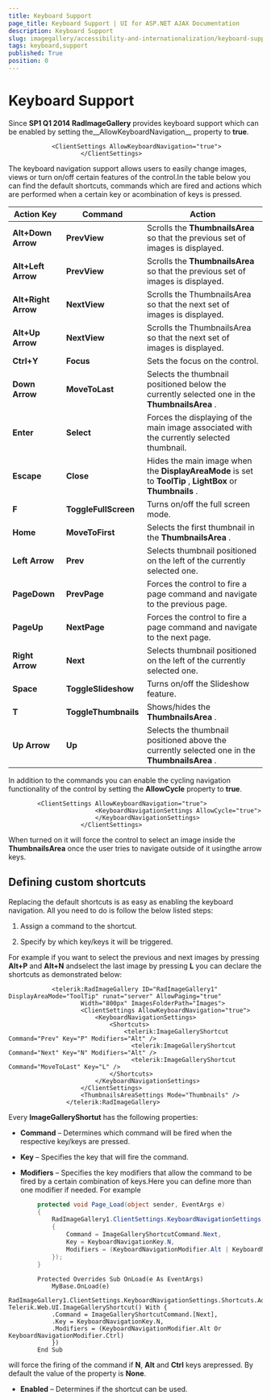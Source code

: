 ```yaml
---
title: Keyboard Support
page_title: Keyboard Support | UI for ASP.NET AJAX Documentation
description: Keyboard Support
slug: imagegallery/accessibility-and-internationalization/keyboard-support
tags: keyboard,support
published: True
position: 0
---
```


# Keyboard Support



Since __SP1 Q1 2014 RadImageGallery__ provides keyboard support which can be enabled by setting the__AllowKeyboardNavigation__ property to __true__.

````ASPNET
	        <ClientSettings AllowKeyboardNavigation="true">
	                </ClientSettings>
````



The keyboard navigation support allows users to easily change images, views or turn on/off certain features of the control.In the table below you can find the default shortcuts, commands which are fired and actions which are performed when a certain key or acombination of keys is pressed.


| Action Key | Command | Action |
| ------ | ------ | ------ |
| __Alt+Down Arrow__ | __PrevView__ |Scrolls the __ThumbnailsArea__ so that the previous set of images is displayed.|
| __Alt+Left Arrow__ | __PrevView__ |Scrolls the __ThumbnailsArea__ so that the previous set of images is displayed.|
| __Alt+Right Arrow__ | __NextView__ |Scrolls the ThumbnailsArea so that the next set of images is displayed.|
| __Alt+Up Arrow__ | __NextView__ |Scrolls the ThumbnailsArea so that the next set of images is displayed.|
| __Ctrl+Y__ | __Focus__ |Sets the focus on the control.|
| __Down Arrow__ | __MoveToLast__ |Selects the thumbnail positioned below the currently selected one in the __ThumbnailsArea__ .|
| __Enter__ | __Select__ |Forces the displaying of the main image associated with the currently selected thumbnail.|
| __Escape__ | __Close__ |Hides the main image when the __DisplayAreaMode__ is set to __ToolTip__ , __LightBox__ or __Thumbnails__ .|
| __F__ | __ToggleFullScreen__ |Turns on/off the full screen mode.|
| __Home__ | __MoveToFirst__ |Selects the first thumbnail in the __ThumbnailsArea__ .|
| __Left Arrow__ | __Prev__ |Selects thumbnail positioned on the left of the currently selected one.|
| __PageDown__ | __PrevPage__ |Forces the control to fire a page command and navigate to the previous page.|
| __PageUp__ | __NextPage__ |Forces the control to fire a page command and navigate to the next page.|
| __Right Arrow__ | __Next__ |Selects thumbnail positioned on the left of the currently selected one.|
| __Space__ | __ToggleSlideshow__ |Turns on/off the Slideshow feature.|
| __T__ | __ToggleThumbnails__ |Shows/hides the __ThumbnailsArea__ .|
| __Up Arrow__ | __Up__ |Selects the thumbnail positioned above the currently selected one in the __ThumbnailsArea__ .|

In addition to the commands you can enable the cycling navigation functionality of the control by	setting the __AllowCycle__ property to __true__.

````ASPNET
	    <ClientSettings AllowKeyboardNavigation="true">
	                    <KeyboardNavigationSettings AllowCycle="true">
	                    </KeyboardNavigationSettings>
	                </ClientSettings>
````



When turned on it will force the control to select an image inside the __ThumbnailsArea__ once the user tries to navigate outside of it usingthe arrow keys.

## Defining custom shortcuts

Replacing the default shortcuts is as easy as enabling the keyboard navigation. All you need to do is follow the below listed steps:

1. Assign a command to the shortcut.

1. Specify by which key/keys it will be triggered.

For example if you want to select the previous and next images by pressing __Alt+P__ and __Alt+N__ andselect the last image by pressing __L__ you can declare the shortcuts as demonstrated below:

````ASPNET
	        <telerik:RadImageGallery ID="RadImageGallery1" DisplayAreaMode="ToolTip" runat="server" AllowPaging="true"
	                Width="800px" ImagesFolderPath="Images">
	                <ClientSettings AllowKeyboardNavigation="true">
	                    <KeyboardNavigationSettings>
	                        <Shortcuts>
	                            <telerik:ImageGalleryShortcut Command="Prev" Key="P" Modifiers="Alt" />
	                              <telerik:ImageGalleryShortcut Command="Next" Key="N" Modifiers="Alt" />
	                              <telerik:ImageGalleryShortcut Command="MoveToLast" Key="L" />
	                        </Shortcuts>
	                    </KeyboardNavigationSettings>
	                </ClientSettings>
	                <ThumbnailsAreaSettings Mode="Thumbnails" />
	            </telerik:RadImageGallery>
````



Every __ImageGalleryShortut__ has the following properties:

* __Command__ – Determines which command will be fired when the respective key/keys are pressed.

* __Key__ – Specifies the key that will fire the command.

* __Modifiers__ – Specifies the key modifiers that allow the command to be fired by a certain combination of keys.Here you can define more than one modifier if needed. For example



````C#
	    protected void Page_Load(object sender, EventArgs e)
	    {
	        RadImageGallery1.ClientSettings.KeyboardNavigationSettings.Shortcuts.Add(new Telerik.Web.UI.ImageGalleryShortcut()
	        {
	            Command = ImageGalleryShortcutCommand.Next,
	            Key = KeyboardNavigationKey.N,
	            Modifiers = (KeyboardNavigationModifier.Alt | KeyboardNavigationModifier.Ctrl)
	        });
	    }
````
````VB.NET
	    Protected Overrides Sub OnLoad(e As EventArgs)
	        MyBase.OnLoad(e)
	        RadImageGallery1.ClientSettings.KeyboardNavigationSettings.Shortcuts.Add(New Telerik.Web.UI.ImageGalleryShortcut() With {
	        .Command = ImageGalleryShortcutCommand.[Next],
	        .Key = KeyboardNavigationKey.N,
	        .Modifiers = (KeyboardNavigationModifier.Alt Or KeyboardNavigationModifier.Ctrl)
	        })
	    End Sub
````
will force the firing of the command if __N__, __Alt__ and __Ctrl__ keys arepressed. By default the value of the property is __None__.

* __Enabled__ – Determines if the shortcut can be used.
